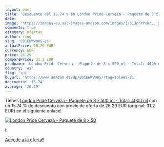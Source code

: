 ```yaml
---
layout: post
title: 'Descuento del 15.74 % en London Pride Cerveza - Paquete de 8 x 50'
date: 
image: 'https://images-eu.ssl-images-amazon.com/images/I/51JphrPvkcL._SL200_.jpg'
comments: true
category: ofertas
author: ring
slug: 'B01EWWV0HS-es'
actualPrice: 26.29 EUR
currency: EUR
price: 26.29
comparePrice: 31.2 EUR
prodname: 'London Pride Cerveza - Paquete de 8 x 500 ml - Total: 4000 ml'
country: 'es'
flag: '🇪🇸'
buyurl: 'https://www.amazon.es/dp/B01EWWV0HS/?tag=tolees-21'
descuento: '15.74'
average: '26.29'
---
```


Tienes [London Pride Cerveza - Paquete de 8 x 500 ml - Total: 4000 ml](https://www.amazon.es/dp/B01EWWV0HS/?tag=tolees-21) con un 15.74 % de descuento con precio de oferta de 26.29 EUR (original: 31.2 EUR) en el siguiente enlace!

[![London Pride Cerveza - Paquete de 8 x 50](https://images-eu.ssl-images-amazon.com/images/I/51JphrPvkcL._SL200_.jpg)](https://www.amazon.es/dp/B01EWWV0HS/?tag=tolees-21)

ℹ️:


[Accede a la oferta!!](https://www.amazon.es/dp/B01EWWV0HS/?tag=tolees-21)
